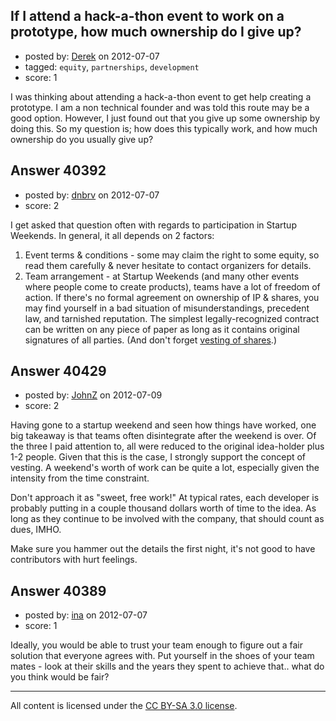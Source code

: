 ## If I attend a hack-a-thon event to work on a prototype, how much ownership do I give up?

- posted by: [Derek](https://stackexchange.com/users/-1/18409-derek) on 2012-07-07
- tagged: `equity`, `partnerships`, `development`
- score: 1

I was thinking about attending a hack-a-thon event to get help creating a prototype.  I am a non technical founder and was told this route may be a good option.  However, I just found out that you give up some ownership by doing this.  So my question is; how does this typically work, and how much ownership do you usually give up?


## Answer 40392

- posted by: [dnbrv](https://stackexchange.com/users/-1/15284-dnbrv) on 2012-07-07
- score: 2

<p>I get asked that question often with regards to participation in Startup Weekends. In general, it all depends on 2 factors:</p>

<ol>
<li>Event terms &amp; conditions - some may claim the right to some equity, so read them carefully &amp; never hesitate to contact organizers for details.</li>
<li>Team arrangement - at Startup Weekends (and many other events where people come to create products), teams have a lot of freedom of action. If there's no formal agreement on ownership of IP &amp; shares, you may find yourself in a bad situation of misunderstandings, precedent law, and tarnished reputation. The simplest legally-recognized contract can be written on any piece of paper as long as it contains original signatures of all parties. (And don't forget <a href="http://en.wikipedia.org/wiki/Vesting#Ownership_in_startup_companies" rel="nofollow">vesting of shares</a>.)</li>
</ol>



## Answer 40429

- posted by: [JohnZ](https://stackexchange.com/users/-1/18439-johnz) on 2012-07-09
- score: 2

Having gone to a startup weekend and seen how things have worked, one big takeaway is that teams often disintegrate after the weekend is over.  Of the three I paid attention to, all were reduced to the original idea-holder plus 1-2 people.  Given that this is the case, I strongly support the concept of vesting.  A weekend's worth of work can be quite a lot, especially given the intensity from the time constraint.  

Don't approach it as "sweet, free work!"  At typical rates, each developer is probably putting in a couple thousand dollars worth of time to the idea.  As long as they continue to be involved with the company, that should count as dues, IMHO.  

Make sure you hammer out the details the first night, it's not good to have contributors with hurt feelings.


## Answer 40389

- posted by: [ina](https://stackexchange.com/users/-1/15042-ina) on 2012-07-07
- score: 1

Ideally, you would be able to trust your team enough to figure out a fair solution that everyone agrees with. Put yourself in the shoes of your team mates - look at their skills and the years they spent to achieve that.. what do you think would be fair? 




---

All content is licensed under the [CC BY-SA 3.0 license](https://creativecommons.org/licenses/by-sa/3.0/).
